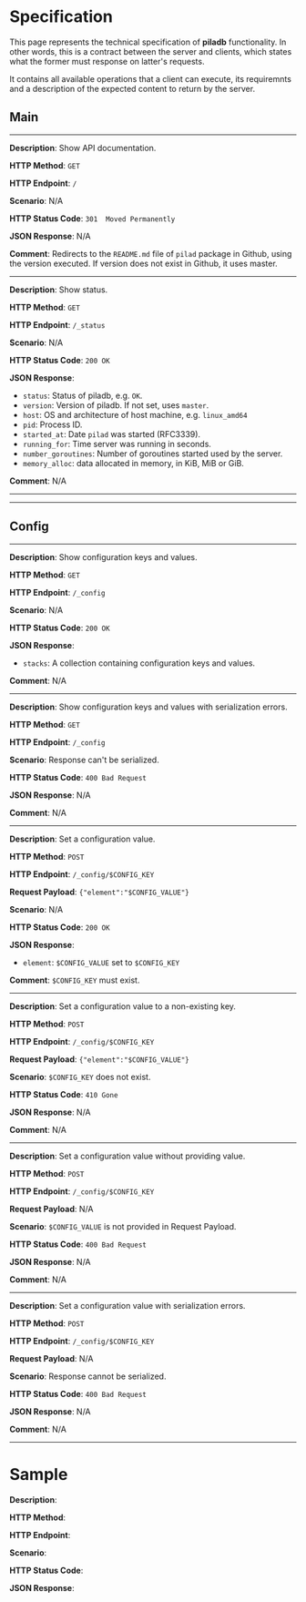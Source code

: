 # Specification

This page represents the technical specification of **piladb** functionality. In other words, this is a contract between the server and clients, which states what the former must response on latter's requests.

It contains all available operations that a client can execute, its requiremnts and 
a description of the expected content to return by the server.

## Main

---

**Description**: Show API documentation.

**HTTP Method**: `GET`

**HTTP Endpoint**: `/`
 
**Scenario**: N/A

**HTTP Status Code**: `301  Moved Permanently`

**JSON Response**: N/A

**Comment**: Redirects to the `README.md` file of `pilad` package in Github, using the version executed. If version does not exist in Github, it uses master.

---

**Description**: Show status.

**HTTP Method**: `GET`

**HTTP Endpoint**: `/_status`
 
**Scenario**: N/A

**HTTP Status Code**: `200 OK`

**JSON Response**:
  * `status`: Status of piladb, e.g. `OK`.
  * `version`: Version of piladb. If not set, uses `master`.
  * `host`: OS and architecture of host machine, e.g. `linux_amd64`
  * `pid`: Process ID.
  * `started_at`: Date `pilad` was started (RFC3339).
  * `running_for`: Time server was running in seconds.
  * `number_goroutines`: Number of goroutines started used by the server.
  * `memory_alloc`: data allocated in memory, in KiB, MiB or GiB.

**Comment**: N/A

---

---

## Config

---

**Description**: Show configuration keys and values.

**HTTP Method**: `GET`

**HTTP Endpoint**: `/_config`
 
**Scenario**: N/A

**HTTP Status Code**: `200 OK`

**JSON Response**:
  * `stacks`: A collection containing configuration keys and values.
  
**Comment**: N/A

---

**Description**: Show configuration keys and values with serialization errors.

**HTTP Method**: `GET`

**HTTP Endpoint**: `/_config`
 
**Scenario**: Response can't be serialized.  

**HTTP Status Code**: `400 Bad Request`

**JSON Response**: N/A

**Comment**: N/A

---

**Description**: Set a configuration value.

**HTTP Method**: `POST`

**HTTP Endpoint**: `/_config/$CONFIG_KEY`

**Request Payload**: `{"element":"$CONFIG_VALUE"}`
 
**Scenario**: N/A  

**HTTP Status Code**: `200 OK`

**JSON Response**:
  * `element`: `$CONFIG_VALUE` set to `$CONFIG_KEY`

**Comment**: `$CONFIG_KEY` must exist.

---

**Description**: Set a configuration value to a non-existing key.

**HTTP Method**: `POST`

**HTTP Endpoint**: `/_config/$CONFIG_KEY`

**Request Payload**: `{"element":"$CONFIG_VALUE"}`
 
**Scenario**: `$CONFIG_KEY` does not exist.

**HTTP Status Code**: `410 Gone`

**JSON Response**: N/A

**Comment**: N/A

---

**Description**: Set a configuration value without providing value.

**HTTP Method**: `POST`

**HTTP Endpoint**: `/_config/$CONFIG_KEY`

**Request Payload**: N/A
 
**Scenario**: `$CONFIG_VALUE` is not provided in Request Payload.

**HTTP Status Code**: `400 Bad Request`

**JSON Response**: N/A

**Comment**: N/A

---

**Description**: Set a configuration value with serialization errors.

**HTTP Method**: `POST`

**HTTP Endpoint**: `/_config/$CONFIG_KEY`

**Request Payload**: N/A
 
**Scenario**: Response cannot be serialized.

**HTTP Status Code**: `400 Bad Request`

**JSON Response**: N/A

**Comment**: N/A

---



















# Sample

**Description**:

**HTTP Method**:

**HTTP Endpoint**:
 
**Scenario**:

**HTTP Status Code**:

**JSON Response**:
